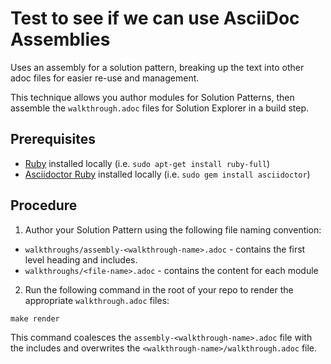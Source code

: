 # Test to see if we can use AsciiDoc Assemblies

Uses an assembly for a solution pattern, breaking up the text into other adoc files for easier re-use and management.

This technique allows you author modules for Solution Patterns, then assemble the `walkthrough.adoc` files for Solution Explorer in a build step.

## Prerequisites

* [Ruby](https://www.ruby-lang.org/en/documentation/installation/) installed locally (i.e. `sudo apt-get install ruby-full`)
* [Asciidoctor Ruby](https://asciidoctor-docs.netlify.app/) installed locally (i.e. `sudo gem install asciidoctor`)

## Procedure

1. Author your Solution Pattern using the following file naming convention:

* `walkthroughs/assembly-<walkthrough-name>.adoc` - contains the first level heading and includes.
* `walkthroughs/<file-name>.adoc` - contains the content for each module

2.  Run the following command in the root of your repo to render the appropriate `walkthrough.adoc` files:

```
make render
```

This command coalesces the `assembly-<walkthrough-name>.adoc` file with the includes and overwrites the `<walkthrough-name>/walkthrough.adoc` file.

